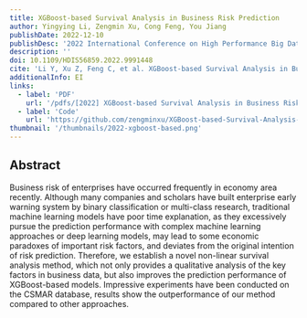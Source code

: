 ```yaml
---
title: XGBoost-based Survival Analysis in Business Risk Prediction
author: Yingying Li, Zengmin Xu, Cong Feng, You Jiang
publishDate: 2022-12-10
publishDesc: '2022 International Conference on High Performance Big Data and Intelligent Systems (HDIS)'
description: ''
doi: 10.1109/HDIS56859.2022.9991448
cite: 'Li Y, Xu Z, Feng C, et al. XGBoost-based Survival Analysis in Business Risk Prediction[C]//2022 International Conference on High Performance Big Data and Intelligent Systems (HDIS). IEEE, 2022: 320-324.'
additionalInfo: EI
links:
  - label: 'PDF'
    url: '/pdfs/[2022] XGBoost-based Survival Analysis in Business Risk Prediction.pdf'
  - label: 'Code'
    url: 'https://github.com/zengminxu/XGBoost-based-Survival-Analysis-in-Business-Risk-Prediction'
thumbnail: '/thumbnails/2022-xgboost-based.png'
---
```


## Abstract

Business risk of enterprises have occurred frequently in economy area recently. Although many companies and scholars have built enterprise early warning system by binary classification or multi-class research, traditional machine learning models have poor time explanation, as they excessively pursue the prediction performance with complex machine learning approaches or deep learning models, may lead to some economic paradoxes of important risk factors, and deviates from the original intention of risk prediction. Therefore, we establish a novel non-linear survival analysis method, which not only provides a qualitative analysis of the key factors in business data, but also improves the prediction performance of XGBoost-based models. Impressive experiments have been conducted on the CSMAR database, results show the outperformance of our method compared to other approaches.
